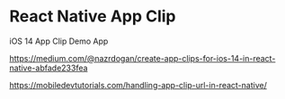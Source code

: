 # React Native App Clip


iOS 14 App Clip Demo App

https://medium.com/@nazrdogan/create-app-clips-for-ios-14-in-react-native-abfade233fea

https://mobiledevtutorials.com/handling-app-clip-url-in-react-native/

